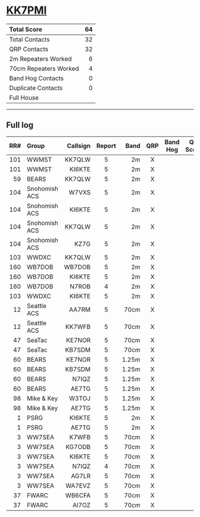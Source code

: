 # [KK7PMI](https://www.qrz.com/db/KK7PMI)

| Total Score           |   64 |
|:----------------------|-----:|
| Total Contacts        |   32 |
| QRP Contacts          |   32 |
| 2m Repeaters Worked   |    6 |
| 70cm Repeaters Worked |    4 |
| Band Hog Contacts     |    0 |
| Duplicate Contacts    |    0 |
| Full House            |      |

---

## Full log

|   RR# | Group         |   Callsign |  Report  |   Band |  QRP  |  Band Hog  |   QSO Score |
|------:|:--------------|-----------:|:--------:|-------:|:-----:|:----------:|------------:|
|   101 | WWMST         |     KK7QLW |    5     |     2m |   X   |            |           2 |
|   101 | WWMST         |     KI6KTE |    5     |     2m |   X   |            |           2 |
|    59 | BEARS         |     KK7QLW |    5     |     2m |   X   |            |           2 |
|   104 | Snohomish ACS |      W7VXS |    5     |     2m |   X   |            |           2 |
|   104 | Snohomish ACS |     KI6KTE |    5     |     2m |   X   |            |           2 |
|   104 | Snohomish ACS |     KK7QLW |    5     |     2m |   X   |            |           2 |
|   104 | Snohomish ACS |       KZ7G |    5     |     2m |   X   |            |           2 |
|   103 | WWDXC         |     KK7QLW |    5     |     2m |   X   |            |           2 |
|   160 | WB7DOB        |     WB7DOB |    5     |     2m |   X   |            |           2 |
|   160 | WB7DOB        |     KI6KTE |    5     |     2m |   X   |            |           2 |
|   160 | WB7DOB        |      N7ROB |    4     |     2m |   X   |            |           2 |
|   103 | WWDXC         |     KI6KTE |    5     |     2m |   X   |            |           2 |
|    12 | Seattle ACS   |      AA7RM |    5     |   70cm |   X   |            |           2 |
|    12 | Seattle ACS   |     KK7WFB |    5     |   70cm |   X   |            |           2 |
|    47 | SeaTac        |     KE7NOR |    5     |   70cm |   X   |            |           2 |
|    47 | SeaTac        |     KB7SDM |    5     |   70cm |   X   |            |           2 |
|    60 | BEARS         |     KE7NOR |    5     |  1.25m |   X   |            |           2 |
|    60 | BEARS         |     KB7SDM |    5     |  1.25m |   X   |            |           2 |
|    60 | BEARS         |      N7IQZ |    5     |  1.25m |   X   |            |           2 |
|    60 | BEARS         |      AE7TG |    5     |  1.25m |   X   |            |           2 |
|    98 | Mike & Key    |      W3TOJ |    5     |  1.25m |   X   |            |           2 |
|    98 | Mike & Key    |      AE7TG |    5     |  1.25m |   X   |            |           2 |
|     1 | PSRG          |     KI6KTE |    5     |     2m |   X   |            |           2 |
|     1 | PSRG          |      AE7TG |    5     |     2m |   X   |            |           2 |
|     3 | WW7SEA        |      K7WFB |    5     |   70cm |   X   |            |           2 |
|     3 | WW7SEA        |     KG7ODB |    5     |   70cm |   X   |            |           2 |
|     3 | WW7SEA        |     KI6KTE |    5     |   70cm |   X   |            |           2 |
|     3 | WW7SEA        |      N7IQZ |    4     |   70cm |   X   |            |           2 |
|     3 | WW7SEA        |      AG7LR |    5     |   70cm |   X   |            |           2 |
|     3 | WW7SEA        |     WA7EVZ |    5     |   70cm |   X   |            |           2 |
|    37 | FWARC         |     WB6CFA |    5     |   70cm |   X   |            |           2 |
|    37 | FWARC         |      AI7OZ |    5     |   70cm |   X   |            |           2 |